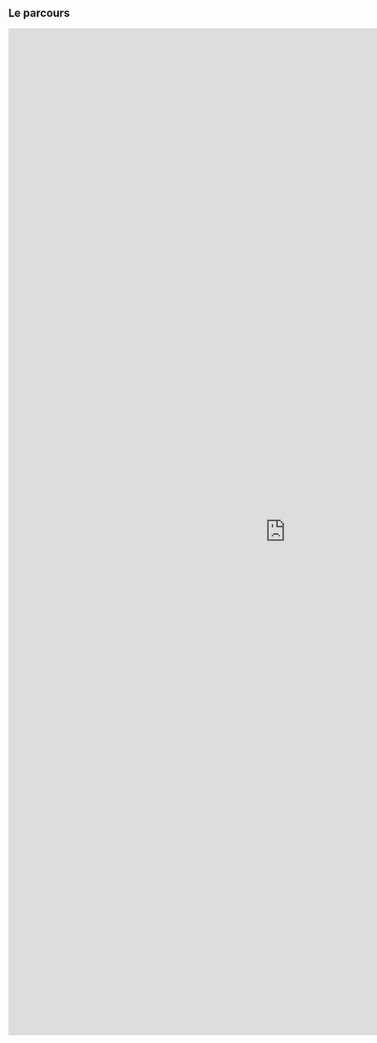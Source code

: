 ## Le parcours

<iframe width="1100" height="2000" src="https://controverses.github.io/transidentite/transtrans.html" frameborder="0" margin:0px align="left" allowfullscreen></iframe>

